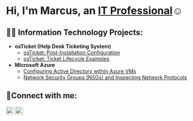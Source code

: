 <h1>Hi, I'm Marcus, an <a href="https://linkedin.com/in/marcus-jones-it">IT Professional</a>☺</h1>

<h2>👨‍💻 Information Technology Projects:</h2>

- <b>osTicket (Help Desk Ticketing System)</b>
  - [osTicket: Post-Installation Configuration](https://github.com/marcusjonesIT/post-install-config)
  - [osTicket: Ticket Lifecycle Examples](https://github.com/marcusjonesIT/ticket-lifecycle)
- <b>Microsoft Azure</b>
  - [Configuring Active Directory within Azure VMs](https://github.com/marcusjonesIT/configure-ad)
  - [Network Security Groups (NSGs) and Inspecting Network Protocols](https://github.com/marcusjonesIT/azure-network-protocols)

<h2>🤳Connect with me:</h2>

[<img align="left" alt="Marcus | Twitter" width="22px" src="https://cdn.jsdelivr.net/npm/simple-icons@v3/icons/twitter.svg" />][twitter]
[<img align="left" alt="Marcus | LinkedIn" width="22px" src="https://cdn.jsdelivr.net/npm/simple-icons@v3/icons/linkedin.svg" />][linkedin]

[twitter]: https://twitter.com/MarcusJonesIT
[linkedin]: https://linkedin.com/in/marcus-jones-it
